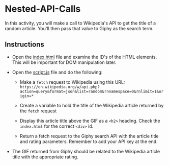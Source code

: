 # Nested-API-Calls

In this activity, you will make a call to Wikipedia's API to get the title of a random article. You'll then pass that value to Giphy as the search term.

## Instructions

* Open the [index.html](Unsolved/index.html) file and examine the ID's of the HTML elements. This will be important for DOM manipulation later.

* Open the [script.js](Unsolved/assets/js/script.js) file and do the following:

  * Make a `fetch` request to Wikipedia using this URL: `https://en.wikipedia.org/w/api.php?action=query&format=json&list=random&rnnamespace=0&rnlimit=1&origin=*`

  * Create a variable to hold the title of the Wikipedia article returned by the `fetch` request

  * Display this article title above the GIF as a `<h2>` heading. Check the `index.html` for the correct `<div>` id. 

  * Return a fetch request to the Giphy search API with the article title and rating parameters. Remember to add your API key at the end.

* The GIF returned from Giphy should be related to the Wikipedia article title with the appropriate rating.